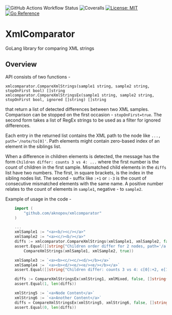 ![GitHub Actions Workflow Status](https://img.shields.io/github/actions/workflow/status/aknopov/xml-comparator/go.yml)
![Coveralls](https://img.shields.io/coverallsCoverage/github/aknopov/xml-comparator)
[![License: MIT](https://img.shields.io/badge/License-MIT-blue.svg)](https://opensource.org/licenses/MIT)
[![Go Reference](https://pkg.go.dev/badge/google.golang.org/xmlcomparator.svg)](https://pkg.go.dev/github.com/aknopov/xmlcomparator)

# XmlComparator

GoLang library for comparing XML strings

## Overview

API consists of two functions - 
```
xmlcomparator.CompareXmlStrings(sample1 string, sample2 string, stopOnFirst bool) []string
xmlcomparator.CompareXmlStringsEx(sample1 string, sample2 string, stopOnFirst bool, ignored []string) []string
```
that return a list of detected differences between two XML samples. Comparison can be stopped on the first occasion - `stopOnFirst=true`. The second form takes a list of RegEx strings to be used as a filter for ignored differences.

Each entry in the returned list contains the XML path to the node like  `..., path='/note/to[0]'`. Path elements might contain zero-based index of an element in the siblings list.

When a difference in children elements is detected, the message has the form `Children differ: counts 3 vs 4: ...` where the first number is the count of children in the first sample.
Mismatched child elements in the `diffs` list have two numbers. The first, in square brackets, is the index in the sibling nodes list.
The second - suffix like `:+1` or `:-3` is the count of consecutive mismatched elements with the same name. A positive number relates to the count of elements in `sample1`, negative - to `sample2`.

Example of usage in the code -
```go
    import (
        "github.com/aknopov/xmlcomparator"
    )

    ...
    xmlSample1 := "<a><b/><c/></a>"
    xmlSample2 := "<a><c/><b/></a>"
    diffs := xmlcomparator.CompareXmlStrings(xmlSample1, xmlSample2, false)
    assert.Equal([]string{"Children order differ for 2 nodes, path='/a'"},
        CompareXmlStrings(xmlSample1, xmlSample2, true))

    xmlSample3 := `<a><b><c/><c/><d/></b></a>`
    xmlSample4 := `<a><b><d/><e/><e/><e/></b></a>`
    assert.Equal([]string{"Children differ: counts 3 vs 4: c[0]:+2, e[1]:-3, path='/a/b'"}, CompareXmlStrings(xmlSample3, xmlSample4, false))

    diffs := CompareXmlStringsEx(xmlString1, xmlMixed, false, []string{`Nodes text differ: '.+' vs '.+'`})
    assert.Equal(1, len(diffs))

    xmlString5 := `<a>Node Content</a>`
    xmlString6 := `<a>Another Content</a>`
    diffs = CompareXmlStringsEx(xmlString5, xmlString6, false, []string{`Nodes text differ: '.+' vs '.+'`})
    assert.Equal(0, len(diffs))
```